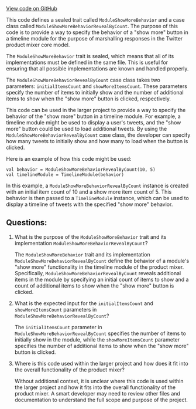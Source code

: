 [View code on GitHub](https://github.com/misbahsy/the-algorithm/product-mixer/core/src/main/scala/com/twitter/product_mixer/core/model/marshalling/response/urt/timeline_module/ModuleShowMoreBehavior.scala)

This code defines a sealed trait called `ModuleShowMoreBehavior` and a case class called `ModuleShowMoreBehaviorRevealByCount`. The purpose of this code is to provide a way to specify the behavior of a "show more" button in a timeline module for the purpose of marshalling responses in the Twitter product mixer core model.

The `ModuleShowMoreBehavior` trait is sealed, which means that all of its implementations must be defined in the same file. This is useful for ensuring that all possible implementations are known and handled properly.

The `ModuleShowMoreBehaviorRevealByCount` case class takes two parameters: `initialItemsCount` and `showMoreItemsCount`. These parameters specify the number of items to initially show and the number of additional items to show when the "show more" button is clicked, respectively.

This code can be used in the larger project to provide a way to specify the behavior of the "show more" button in a timeline module. For example, a timeline module might be used to display a user's tweets, and the "show more" button could be used to load additional tweets. By using the `ModuleShowMoreBehaviorRevealByCount` case class, the developer can specify how many tweets to initially show and how many to load when the button is clicked.

Here is an example of how this code might be used:

```
val behavior = ModuleShowMoreBehaviorRevealByCount(10, 5)
val timelineModule = TimelineModule(behavior)
```

In this example, a `ModuleShowMoreBehaviorRevealByCount` instance is created with an initial item count of 10 and a show more item count of 5. This behavior is then passed to a `TimelineModule` instance, which can be used to display a timeline of tweets with the specified "show more" behavior.
## Questions: 
 1. What is the purpose of the `ModuleShowMoreBehavior` trait and its implementation `ModuleShowMoreBehaviorRevealByCount`?
    
    The `ModuleShowMoreBehavior` trait and its implementation `ModuleShowMoreBehaviorRevealByCount` define the behavior of a module's "show more" functionality in the timeline module of the product mixer. Specifically, `ModuleShowMoreBehaviorRevealByCount` reveals additional items in the module by specifying an initial count of items to show and a count of additional items to show when the "show more" button is clicked.
    
2. What is the expected input for the `initialItemsCount` and `showMoreItemsCount` parameters in `ModuleShowMoreBehaviorRevealByCount`?
    
    The `initialItemsCount` parameter in `ModuleShowMoreBehaviorRevealByCount` specifies the number of items to initially show in the module, while the `showMoreItemsCount` parameter specifies the number of additional items to show when the "show more" button is clicked.
    
3. Where is this code used within the larger project and how does it fit into the overall functionality of the product mixer?
    
    Without additional context, it is unclear where this code is used within the larger project and how it fits into the overall functionality of the product mixer. A smart developer may need to review other files and documentation to understand the full scope and purpose of the project.